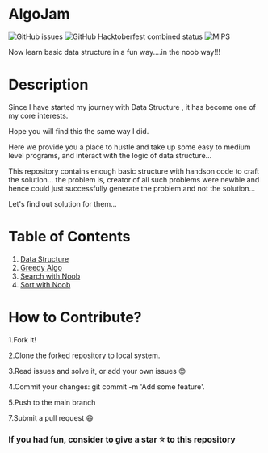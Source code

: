 # AlgoJam

![GitHub issues](https://img.shields.io/github/issues/noobDevelopers/playWithMIPS)
![GitHub Hacktoberfest combined status](https://img.shields.io/github/hacktoberfest/2020/noobDevelopers/playWithMIPS)
![MIPS](https://img.shields.io/badge/-DS-Algo-blue)

Now learn basic data structure in a fun way....in the noob way!!!
# Description



Since I have started my journey with Data Structure , it has become one of my core interests.

Hope you will find this the same way I did.

Here we provide you a place to hustle and take up some easy to medium level programs, and interact with the logic of data structure...

This repository contains enough basic structure with handson code to craft the solution... the problem is, creator of all such problems were newbie and hence could just successfully generate the problem and not the solution...

Let's find out solution for them...

# Table of Contents
1. <a href="https://github.com/noobDevelopers/AlgoJam/tree/main/datastructure-with-noob">Data Structure</a>
2. <a href="https://github.com/noobDevelopers/AlgoJam/tree/main/greedy-algos">Greedy Algo</a>
3. <a href="https://github.com/noobDevelopers/AlgoJam/tree/main/search-with-noob">Search with Noob</a>
4. <a href="https://github.com/noobDevelopers/AlgoJam/tree/main/sort-with-noob">Sort with Noob</a>



# How to Contribute?

   1.Fork it!

   2.Clone the forked repository to local system.
   
   3.Read issues and solve it, or add your own issues 😊

   4.Commit your changes: git commit -m 'Add some feature'.

   5.Push to the main branch

   7.Submit a pull request 😄


### If you had fun, consider to give a star ⭐ to this repository
  
